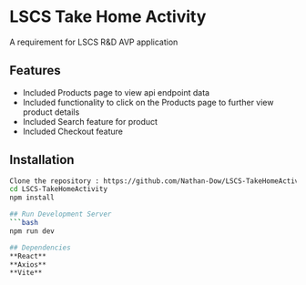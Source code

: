 # LSCS Take Home Activity

A requirement for LSCS R&D AVP application


## Features
- Included Products page to view api endpoint data
- Included functionality to click on the Products page to further view product details
- Included Search feature for product
- Included Checkout feature

## Installation
```bash
Clone the repository : https://github.com/Nathan-Dow/LSCS-TakeHomeActivity.git
cd LSCS-TakeHomeActivity
npm install

## Run Development Server
```bash
npm run dev

## Dependencies
**React**
**Axios**
**Vite**

